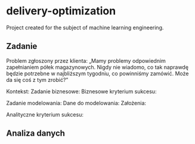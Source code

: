 # delivery-optimization
Project created for the subject of machine learning engineering.

## Zadanie

Problem zgłoszony przez klienta: „Mamy problemy odpowiednim zapełnianiem półek magazynowych. Nigdy nie wiadomo, co tak naprawdę będzie potrzebne w najbliższym tygodniu, co powinniśmy zamówić. Może da się coś z tym zrobić?”

Kontekst:
Zadanie biznesowe:
Biznesowe kryterium sukcesu:

Zadanie modelowania:
Dane do modelowania:
Założenia:

Analityczne kryterium sukcesu:

## Analiza danych
